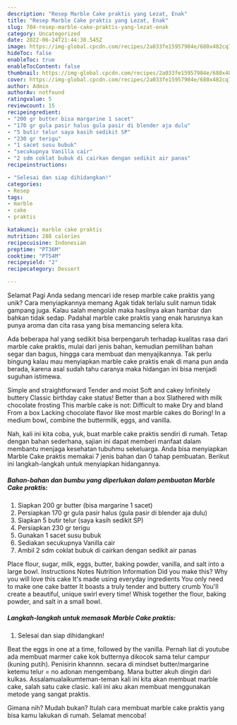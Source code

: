 ```yaml
---
description: "Resep Marble Cake praktis yang Lezat, Enak"
title: "Resep Marble Cake praktis yang Lezat, Enak"
slug: 704-resep-marble-cake-praktis-yang-lezat-enak
category: Uncategorized
date: 2022-06-24T21:44:38.545Z
image: https://img-global.cpcdn.com/recipes/2a033fe15957984e/680x482cq70/marble-cake-praktis-foto-resep-utama.jpg
hideToc: false
enableToc: true
enableTocContent: false
thumbnail: https://img-global.cpcdn.com/recipes/2a033fe15957984e/680x482cq70/marble-cake-praktis-foto-resep-utama.jpg
cover: https://img-global.cpcdn.com/recipes/2a033fe15957984e/680x482cq70/marble-cake-praktis-foto-resep-utama.jpg
author: Admin
authorAv: notfound
ratingvalue: 5
reviewcount: 15
recipeingredient:
- "200 gr butter bisa margarine 1 sacet"
- "170 gr gula pasir halus gula pasir di blender aja dulu"
- "5 butir telur saya kasih sedikit SP"
- "230 gr terigu"
- "1 sacet susu bubuk"
- "secukupnya Vanilla cair"
- "2 sdm coklat bubuk di cairkan dengan sedikit air panas"
recipeinstructions:

- "Selesai dan siap dihidangkan!"
categories:
- Resep
tags:
- marble
- cake
- praktis

katakunci: marble cake praktis 
nutrition: 288 calories
recipecuisine: Indonesian
preptime: "PT36M"
cooktime: "PT54M"
recipeyield: "2"
recipecategory: Dessert

---
```



Selamat Pagi Anda sedang mencari ide resep marble cake praktis yang unik? Cara menyiapkannya memang Agak tidak terlalu sulit namun tidak gampang juga. Kalau salah mengolah maka hasilnya akan hambar dan bahkan tidak sedap. Padahal marble cake praktis yang enak harusnya kan punya aroma dan cita rasa yang bisa memancing selera kita.


Ada beberapa hal yang sedikit bisa berpengaruh terhadap kualitas rasa dari marble cake praktis, mulai dari jenis bahan, kemudian pemilihan bahan segar dan bagus, hingga cara membuat dan menyajikannya. Tak perlu bingung kalau mau menyiapkan marble cake praktis enak di mana pun anda berada, karena asal sudah tahu caranya maka hidangan ini bisa menjadi suguhan istimewa.

Simple and straightforward Tender and moist Soft and cakey Infinitely buttery Classic birthday cake status! Better than a box Slathered with milk chocolate frosting This marble cake is not: Difficult to make Dry and bland From a box Lacking chocolate flavor like most marble cakes do Boring! In a medium bowl, combine the buttermilk, eggs, and vanilla.


Nah, kali ini kita coba, yuk, buat marble cake praktis sendiri di rumah. Tetap dengan bahan sederhana, sajian ini dapat memberi manfaat dalam membantu menjaga kesehatan tubuhmu sekeluarga. Anda bisa menyiapkan Marble Cake praktis memakai 7 jenis bahan dan 0 tahap pembuatan. Berikut ini langkah-langkah untuk menyiapkan hidangannya.

<!--inarticleads1-->

##### Bahan-bahan dan bumbu yang diperlukan dalam pembuatan Marble Cake praktis:

1. Siapkan 200 gr butter (bisa margarine 1 sacet)
1. Persiapkan 170 gr gula pasir halus (gula pasir di blender aja dulu)
1. Siapkan 5 butir telur (saya kasih sedikit SP)
1. Persiapkan 230 gr terigu
1. Gunakan 1 sacet susu bubuk
1. Sediakan secukupnya Vanilla cair
1. Ambil 2 sdm coklat bubuk di cairkan dengan sedikit air panas


Place flour, sugar, milk, eggs, butter, baking powder, vanilla, and salt into a large bowl. Instructions Notes Nutrition Information Did you make this? Why you will love this cake It&#39;s made using everyday ingredients You only need to make one cake batter It boasts a truly tender and buttery crumb You&#39;ll create a beautiful, unique swirl every time! Whisk together the flour, baking powder, and salt in a small bowl. 

<!--inarticleads2-->

##### Langkah-langkah untuk memasak Marble Cake praktis:


1. Selesai dan siap dihidangkan!

Beat the eggs in one at a time, followed by the vanilla. Pernah liat di youtube ada membuat marmer cake kok butternya dikocok sama telur campur (kuning putih). Penisirin khannnn. secara di mindset butter/margarine ketemu telur = no adonan mengembang. Mana butter akuh dingin dari kulkas. Assalamualaikumteman-teman kali ini kita akan membuat marble cake, salah satu cake clasic. kali ini aku akan membuat menggunakan metode yang sangat praktis. 

Gimana nih? Mudah bukan? Itulah cara membuat marble cake praktis yang bisa kamu lakukan di rumah. Selamat mencoba!
